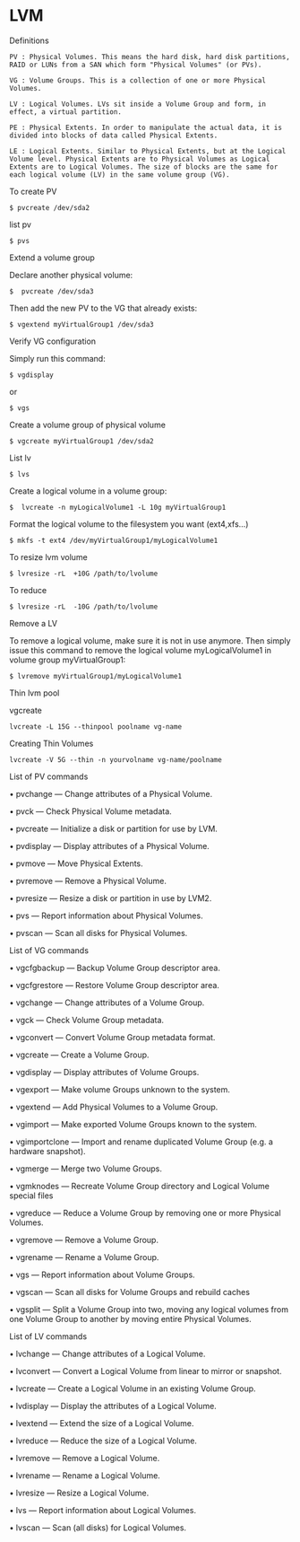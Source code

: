 # LVM

Definitions

    PV : Physical Volumes. This means the hard disk, hard disk partitions, RAID or LUNs from a SAN which form "Physical Volumes" (or PVs).  

    VG : Volume Groups. This is a collection of one or more Physical Volumes.

    LV : Logical Volumes. LVs sit inside a Volume Group and form, in effect, a virtual partition.

    PE : Physical Extents. In order to manipulate the actual data, it is divided into blocks of data called Physical Extents.

    LE : Logical Extents. Similar to Physical Extents, but at the Logical Volume level. Physical Extents are to Physical Volumes as Logical Extents are to Logical Volumes. The size of blocks are the same for each logical volume (LV) in the same volume group (VG). 


To create PV


```
$ pvcreate /dev/sda2
```

list pv
```
$ pvs
```

Extend a volume group

Declare another physical volume:
```
$  pvcreate /dev/sda3
```

Then add the new PV to the VG that already exists:
```
$ vgextend myVirtualGroup1 /dev/sda3
```
Verify VG configuration

Simply run this command:
```
$ vgdisplay 
```
or
```
$ vgs
```

Create a volume group of physical volume
```
$ vgcreate myVirtualGroup1 /dev/sda2
```
List lv
```
$ lvs
```
Create a logical volume in a volume group:
```
$  lvcreate -n myLogicalVolume1 -L 10g myVirtualGroup1
```
Format the logical volume to the filesystem you want (ext4,xfs...)
```
$ mkfs -t ext4 /dev/myVirtualGroup1/myLogicalVolume1
```

To resize lvm volume 
```
$ lvresize -rL  +10G /path/to/lvolume
```
To reduce 
```
$ lvresize -rL  -10G /path/to/lvolume
```

Remove a LV

To remove a logical volume, make sure it is not in use anymore. Then simply issue this command to remove the logical volume myLogicalVolume1 in volume group myVirtualGroup1:
```
$ lvremove myVirtualGroup1/myLogicalVolume1
```

Thin lvm pool

vgcreate 

`lvcreate -L 15G --thinpool poolname vg-name`

Creating Thin Volumes

`lvcreate -V 5G --thin -n yourvolname vg-name/poolname`

List of PV commands

•     pvchange — Change attributes of a Physical Volume.

•     pvck — Check Physical Volume metadata.

•     pvcreate — Initialize a disk or partition for use by LVM.

•     pvdisplay — Display attributes of a Physical Volume.

•     pvmove — Move Physical Extents.

•     pvremove — Remove a Physical Volume.

•     pvresize — Resize a disk or partition in use by LVM2.

•     pvs — Report information about Physical Volumes.

•     pvscan — Scan all disks for Physical Volumes. 


List of VG commands

•     vgcfgbackup — Backup Volume Group descriptor area.

•     vgcfgrestore — Restore Volume Group descriptor area.

•     vgchange — Change attributes of a Volume Group.

•     vgck — Check Volume Group metadata.

•     vgconvert — Convert Volume Group metadata format.

•     vgcreate — Create a Volume Group.

•     vgdisplay — Display attributes of Volume Groups.

•     vgexport — Make volume Groups unknown to the system.

•     vgextend — Add Physical Volumes to a Volume Group.

•     vgimport — Make exported Volume Groups known to the system.

•     vgimportclone — Import and rename duplicated Volume Group (e.g. a hardware snapshot).

•     vgmerge — Merge two Volume Groups.

•     vgmknodes — Recreate Volume Group directory and Logical Volume special files

•     vgreduce — Reduce a Volume Group by removing one or more Physical Volumes.

•     vgremove — Remove a Volume Group.

•     vgrename — Rename a Volume Group.

•     vgs — Report information about Volume Groups.

•     vgscan — Scan all disks for Volume Groups and rebuild caches

•     vgsplit — Split a Volume Group into two, moving any logical volumes from one Volume Group to another by moving entire Physical Volumes. 




List of LV commands

•     lvchange — Change attributes of a Logical Volume.

•     lvconvert — Convert a Logical Volume from linear to mirror or snapshot.

•     lvcreate — Create a Logical Volume in an existing Volume Group.

•     lvdisplay — Display the attributes of a Logical Volume.

•     lvextend — Extend the size of a Logical Volume.

•     lvreduce — Reduce the size of a Logical Volume.

•     lvremove — Remove a Logical Volume.

•     lvrename — Rename a Logical Volume.

•     lvresize — Resize a Logical Volume.

•     lvs — Report information about Logical Volumes.

•     lvscan — Scan (all disks) for Logical Volumes. 





